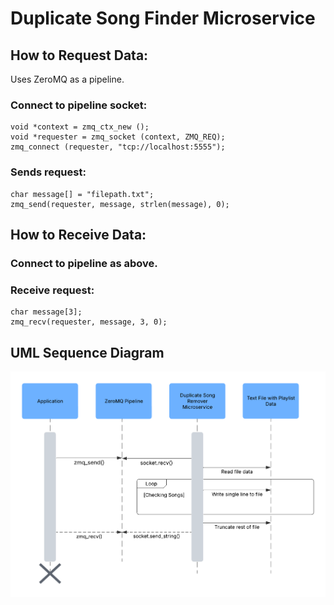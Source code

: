 # Duplicate Song Finder Microservice
## How to Request Data:

Uses ZeroMQ as a pipeline.

### Connect to pipeline socket:

```
void *context = zmq_ctx_new ();
void *requester = zmq_socket (context, ZMQ_REQ);
zmq_connect (requester, "tcp://localhost:5555");
```

### Sends request:

```
char message[] = "filepath.txt";
zmq_send(requester, message, strlen(message), 0);
```

## How to Receive Data:

### Connect to pipeline as above.

### Receive request:

```
char message[3];
zmq_recv(requester, message, 3, 0);
```

## UML Sequence Diagram

![Sequence Diagram](duplicate_song_SD.png)
